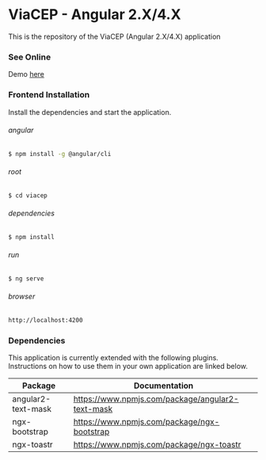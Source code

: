 # ViaCEP - Angular 2.X/4.X

This is the repository of the ViaCEP (Angular 2.X/4.X) application

### See Online
Demo [here](http://insidecode.com.br/viacep/)

### Frontend Installation

Install the dependencies and start the application.

###### angular
```sh
$ npm install -g @angular/cli
```

###### root
```sh
$ cd viacep
```

###### dependencies
```sh
$ npm install
```

###### run
```sh
$ ng serve
```

###### browser
```sh
http://localhost:4200
```

### Dependencies

This application is currently extended with the following plugins. Instructions on how to use them in your own application are linked below.

| Package | Documentation |
| ------ | ------ |
| angular2-text-mask | https://www.npmjs.com/package/angular2-text-mask |
| ngx-bootstrap | https://www.npmjs.com/package/ngx-bootstrap |
| ngx-toastr | https://www.npmjs.com/package/ngx-toastr |
